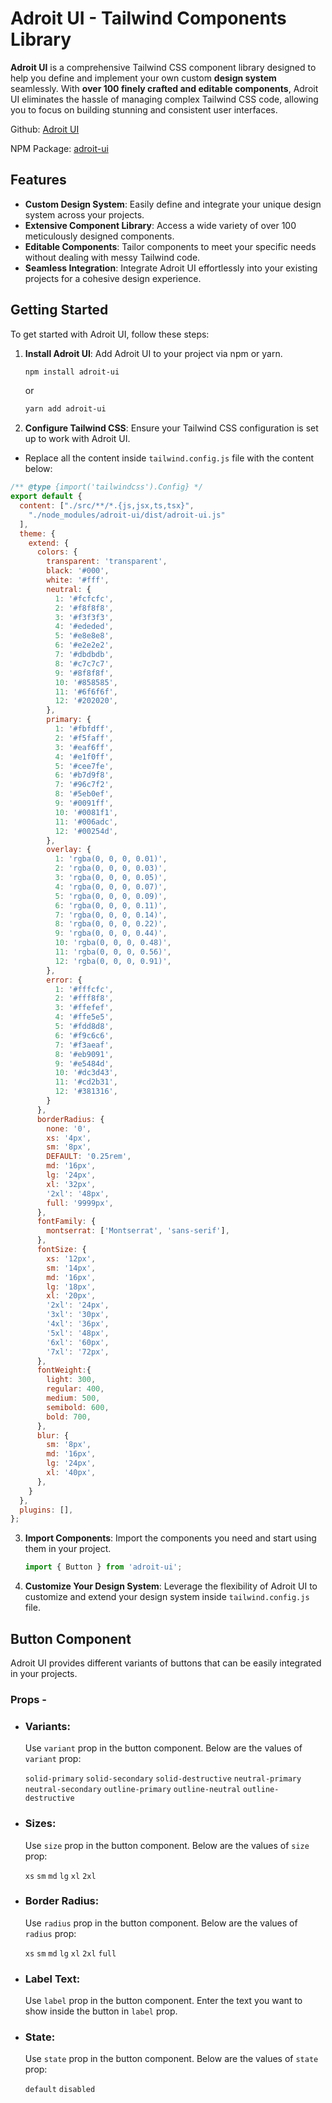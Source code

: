 # Adroit UI - Tailwind Components Library

**Adroit UI** is a comprehensive Tailwind CSS component library designed to help you define and implement your own custom **design system** seamlessly. With **over 100 finely crafted and editable components**, Adroit UI eliminates the hassle of managing complex Tailwind CSS code, allowing you to focus on building stunning and consistent user interfaces.

Github: [Adroit UI](https://github.com/kartikbindra/adroit-ui)

NPM Package: [adroit-ui](https://www.npmjs.com/package/adroit-ui)

## Features

- **Custom Design System**: Easily define and integrate your unique design system across your projects.
- **Extensive Component Library**: Access a wide variety of over 100 meticulously designed components.
- **Editable Components**: Tailor components to meet your specific needs without dealing with messy Tailwind code.
- **Seamless Integration**: Integrate Adroit UI effortlessly into your existing projects for a cohesive design experience.

## Getting Started

To get started with Adroit UI, follow these steps:

1. **Install Adroit UI**: Add Adroit UI to your project via npm or yarn.
    ```bash
    npm install adroit-ui
    ```
    or
    ```bash
    yarn add adroit-ui
    ```

2. **Configure Tailwind CSS**: Ensure your Tailwind CSS configuration is set up to work with Adroit UI.

* Replace all the content inside `tailwind.config.js` file with the content below:
```javascript 
/** @type {import('tailwindcss').Config} */
export default {
  content: ["./src/**/*.{js,jsx,ts,tsx}",
    "./node_modules/adroit-ui/dist/adroit-ui.js"
  ],
  theme: {
    extend: {
      colors: {
        transparent: 'transparent',
        black: '#000',
        white: '#fff',
        neutral: {
          1: '#fcfcfc',
          2: '#f8f8f8',
          3: '#f3f3f3',
          4: '#ededed',
          5: '#e8e8e8',
          6: '#e2e2e2',
          7: '#dbdbdb',
          8: '#c7c7c7',
          9: '#8f8f8f',
          10: '#858585',
          11: '#6f6f6f',
          12: '#202020',
        },
        primary: {
          1: '#fbfdff',
          2: '#f5faff',
          3: '#eaf6ff',
          4: '#e1f0ff',
          5: '#cee7fe',
          6: '#b7d9f8',
          7: '#96c7f2',
          8: '#5eb0ef',
          9: '#0091ff',
          10: '#0081f1',
          11: '#006adc',
          12: '#00254d',
        },
        overlay: {
          1: 'rgba(0, 0, 0, 0.01)',
          2: 'rgba(0, 0, 0, 0.03)',
          3: 'rgba(0, 0, 0, 0.05)',
          4: 'rgba(0, 0, 0, 0.07)',
          5: 'rgba(0, 0, 0, 0.09)',
          6: 'rgba(0, 0, 0, 0.11)',
          7: 'rgba(0, 0, 0, 0.14)',
          8: 'rgba(0, 0, 0, 0.22)',
          9: 'rgba(0, 0, 0, 0.44)',
          10: 'rgba(0, 0, 0, 0.48)',
          11: 'rgba(0, 0, 0, 0.56)',
          12: 'rgba(0, 0, 0, 0.91)',
        },
        error: {
          1: '#fffcfc',
          2: '#fff8f8',
          3: '#ffefef',
          4: '#ffe5e5',
          5: '#fdd8d8',
          6: '#f9c6c6',
          7: '#f3aeaf',
          8: '#eb9091',
          9: '#e5484d',
          10: '#dc3d43',
          11: '#cd2b31',
          12: '#381316',
        }
      },
      borderRadius: {
        none: '0',
        xs: '4px',
        sm: '8px',
        DEFAULT: '0.25rem',
        md: '16px',
        lg: '24px',
        xl: '32px',
        '2xl': '48px',
        full: '9999px',
      },
      fontFamily: {
        montserrat: ['Montserrat', 'sans-serif'],
      },
      fontSize: {
        xs: '12px',
        sm: '14px',
        md: '16px',
        lg: '18px',
        xl: '20px',
        '2xl': '24px',
        '3xl': '30px',
        '4xl': '36px',
        '5xl': '48px',
        '6xl': '60px',
        '7xl': '72px',
      },
      fontWeight:{
        light: 300,
        regular: 400,
        medium: 500,
        semibold: 600,
        bold: 700,
      },
      blur: {
        sm: '8px',
        md: '16px',
        lg: '24px',
        xl: '40px',
      },
    }
  },
  plugins: [],
};


```

3. **Import Components**: Import the components you need and start using them in your project.
    ```javascript
    import { Button } from 'adroit-ui';
    ```

4. **Customize Your Design System**: Leverage the flexibility of Adroit UI to customize and extend your design system inside `tailwind.config.js` file.

## Button Component
Adroit UI provides different variants of buttons that can be easily integrated in your projects.

### Props -
* ### Variants:
    Use `variant` prop in the button component. Below are the values of `variant` prop:

    `solid-primary`
    `solid-secondary`
    `solid-destructive`
    `neutral-primary`
    `neutral-secondary`
    `outline-primary`
    `outline-neutral`
    `outline-destructive`

* ### Sizes:
    Use `size` prop in the button component. Below are the values of `size` prop:

    `xs`
    `sm`
    `md`
    `lg`
    `xl`
    `2xl`

* ### Border Radius:
    Use `radius` prop in the button component. Below are the values of `radius` prop:

    `xs`
    `sm`
    `md`
    `lg`
    `xl`
    `2xl`
    `full`

* ### Label Text:
    Use `label` prop in the button component. Enter the text you want to show inside the button in `label` prop.

* ### State:
    Use `state` prop in the button component. Below are the values of `state` prop:

    `default`
    `disabled`

